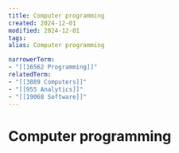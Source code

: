 ```yaml
---
title: Computer programming
created: 2024-12-01
modified: 2024-12-01
tags: 
alias: Computer programming

narrowerTerm:
- "[[16562 Programming]]"
relatedTerm:
- "[[3889 Computers]]"
- "[[955 Analytics]]"
- "[[19068 Software]]"
---
```

# Computer programming
